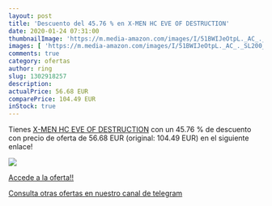 ```yaml
---
layout: post
title: 'Descuento del 45.76 % en X-MEN HC EVE OF DESTRUCTION'
date: 2020-01-24 07:31:00
thumbnailImage: 'https://m.media-amazon.com/images/I/51BWIJeOtpL._AC_._SL200_.jpg'
images: [ 'https://m.media-amazon.com/images/I/51BWIJeOtpL._AC_._SL200_.jpg' ]
comments: true
category: ofertas
author: ring
slug: 1302918257
description:
actualPrice: 56.68 EUR
comparePrice: 104.49 EUR
inStock: true
---
```


Tienes [X-MEN HC EVE OF DESTRUCTION](https://www.amazon.com/dp/1302918257/?tag=redken08-20) con un 45.76 % de descuento con precio de oferta de 56.68 EUR (original: 104.49 EUR) en el siguiente enlace!

[![](https://m.media-amazon.com/images/I/51BWIJeOtpL._AC_._SL200_.jpg)](https://www.amazon.com/dp/1302918257/?tag=redken08-20)

[Accede a la oferta!!](https://www.amazon.com/dp/1302918257/?tag=redken08-20)

[Consulta otras ofertas en nuestro canal de telegram](https://t.me/s/ofertas25)
